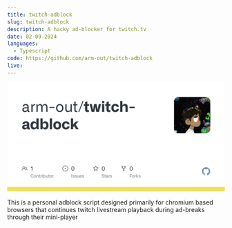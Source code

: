 ```yaml
---
title: twitch-adblock
slug: twitch-adblock
description: A hacky ad-blocker for twitch.tv
date: 02-09-2024
languages:
  - Typescript
code: https://github.com/arm-out/twitch-adblock
live:
---
```


![twitch-adblock header](images/twitch-adblock/header.png)

This is a personal adblock script designed primarily for chromium based browsers that continues twitch livestream playback during ad-breaks through their mini-player
